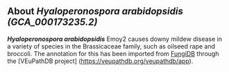 
About *Hyaloperonospora arabidopsidis (GCA\_000173235.2)* 
--------------------------------------------------------------

***Hyaloperonospora arabidopsidis*** Emoy2 causes downy mildew disease 
in a variety of species in the Brassicaceae family, 
such as oilseed rape and broccoli.
The annotation for this has been imported from [FungiDB](https://fungidb.org/fungidb/app/record/dataset/NCBITAXON_559515)
through the [VEuPathDB project] (https://veupathdb.org/veupathdb/app).

